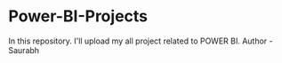 # Power-BI-Projects
In this repository. I'll upload my all project related to POWER BI.
Author - Saurabh
